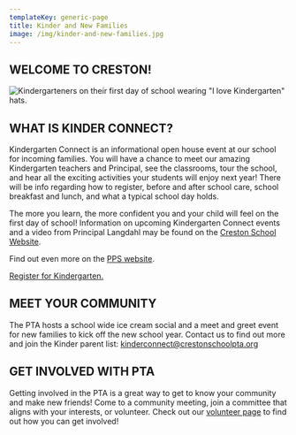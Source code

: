 ```yaml
---
templateKey: generic-page
title: Kinder and New Families
image: /img/kinder-and-new-families.jpg
---
```

## WELCOME TO CRESTON!

![Kindergarteners on their first day of school wearing "I love Kindergarten" hats.](/img/first-day-of-kinder.png)

## WHAT IS KINDER CONNECT?

Kindergarten Connect is an informational open house event at our school for incoming families. You will have a chance to meet our amazing Kindergarten teachers and Principal, see the classrooms, tour the school, and hear all the exciting activities your students will enjoy next year! There will be info regarding how to register, before and after school care, school breakfast and lunch, and what a typical school day holds.

The more you learn, the more confident you and your child will feel on the first day of school! Information on upcoming Kindergarten Connect events and a video from Principal Langdahl may be found on the [Creston School Website](https://www.pps.net/domain/6407).

Find out even more on the [PPS website](https://www.pps.net/kindergarten).

[Register for Kindergarten.](https://www.pps.net/kinderenroll)

## MEET YOUR COMMUNITY

The PTA hosts a school wide ice cream social and a meet and greet event for new families to kick off the new school year. Contact us to find out more and join the Kinder parent list: kinderconnect@crestonschoolpta.org

## GET INVOLVED WITH PTA

Getting involved in the PTA is a great way to get to know your community and make new friends! Come to a community meeting, join a committee that aligns with your interests, or volunteer. Check out our [volunteer page](https://crestonschoolpta.org/get-involved/volunteer) to find out how you can get involved!